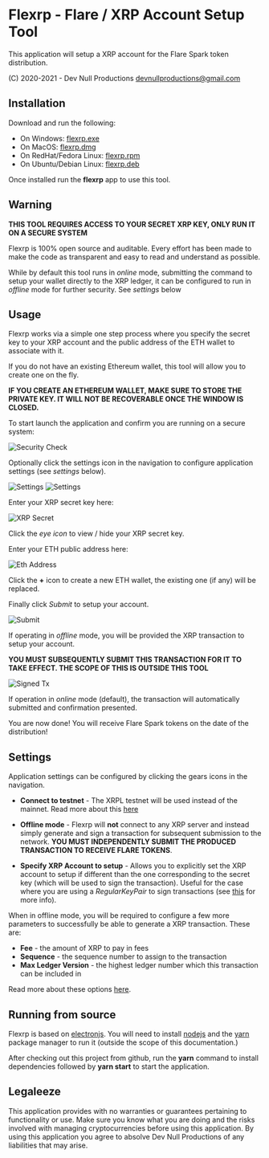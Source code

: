 # Flexrp - Flare / XRP Account Setup Tool

This application will setup a XRP account for the Flare Spark token distribution.

(C) 2020-2021 - Dev Null Productions <devnullproductions@gmail.com>

## Installation

Download and run the following:

- On Windows: [flexrp.exe](https://github.com/DevNullProd/flexrp/raw/main/dist/flexrp-2.0.1.exe)
- On MacOS: [flexrp.dmg](https://github.com/DevNullProd/flexrp/raw/main/dist/flexrp-2.0.1.dmg)
- On RedHat/Fedora Linux: [flexrp.rpm](https://github.com/DevNullProd/flexrp/raw/main/dist/flexrp-2.0.1.x86_64.rpm)
- On Ubuntu/Debian Linux: [flexrp.deb](https://github.com/DevNullProd/flexrp/raw/main/dist/flexrp_2.0.1_amd64.deb)

Once installed run the **flexrp** app to use this tool.

## Warning

**THIS TOOL REQUIRES ACCESS TO YOUR SECRET XRP KEY, ONLY RUN IT ON A SECURE SYSTEM**

Flexrp is 100% open source and auditable. Every effort has been made to make the code as transparent and easy to read and understand as possible.

While by default this tool runs in *online* mode, submitting the command to setup your wallet directly to the XRP ledger, it can be configured to run in *offline* mode for further security. See *settings* below

## Usage

Flexrp works via a simple one step process where you specify the secret key to your XRP account and the public address of the ETH wallet to associate with it.

If you do not have an existing Ethereum wallet, this tool will allow you to create one on the fly.

**IF YOU CREATE AN ETHEREUM WALLET, MAKE SURE TO STORE THE PRIVATE KEY. IT WILL NOT BE RECOVERABLE ONCE THE WINDOW IS CLOSED.**

To start launch the application and confirm you are running on a secure system:

![Security Check](screenshots/secure-system.png)

Optionally click the settings icon in the navigation to configure application settings (see *settings* below).

![Settings](screenshots/settings-control.png)
![Settings](screenshots/settings-window.png)

Enter your XRP secret key here:

![XRP Secret](screenshots/xrp-secret-input.png)

Click the *eye icon* to view / hide your XRP secret key.

Enter your ETH public address here:

![Eth Address](screenshots/eth-address-input.png)

Click the **+** icon to create a new ETH wallet, the existing one (if any) will be replaced. 

Finally click *Submit* to setup your account.

![Submit](screenshots/submit-tx.png)

If operating in *offline* mode, you will be provided the XRP transaction to setup your account.

**YOU MUST SUBSEQUENTLY SUBMIT THIS TRANSACTION FOR IT TO TAKE EFFECT. THE SCOPE OF THIS IS OUTSIDE THIS TOOL**

![Signed Tx](screenshots/signed-tx.png)

If operation in *online* mode (default), the transaction will automatically submitted and confirmation presented.

You are now done! You will receive Flare Spark tokens on the date of the distribution!

## Settings

Application settings can be configured by clicking the gears icons in the navigation.

- **Connect to testnet** - The XRPL testnet will be used instead of the mainnet. Read more about this [here](https://xrpl.org/parallel-networks.html)

- **Offline mode** - Flexrp will **not** connect to any XRP server and instead simply generate and sign a transaction for subsequent submission to the network. **YOU MUST INDEPENDENTLY SUBMIT THE PRODUCED TRANSACTION TO RECEIVE FLARE TOKENS**.

- **Specify XRP Account to setup** - Allows you to explicitly set the XRP account to setup if different than the one corresponding to the secret key (which will be used to sign the transaction). Useful for the case where you are using a *RegularKeyPair* to sign transactions (see [this](https://xrpl.org/assign-a-regular-key-pair.html) for more info).

When in offline mode, you will be required to configure a few more parameters to successfully be able to generate a XRP transaction. These are:

- **Fee** - the amount of XRP to pay in fees
- **Sequence** - the sequence number to assign to the transaction
- **Max Ledger Version** - the highest ledger number which this transaction can be included in

Read more about these options [here](https://xrpl.org/rippleapi-reference.html#transaction-instructions).

## Running from source

Flexrp is based on [electronjs](https://www.electronjs.org/). You will need to install [nodejs](https://nodejs.org/en/) and the [yarn](https://yarnpkg.com/) package manager to run it (outside the scope of this documentation.)

After checking out this project from github, run the **yarn** command to install dependencies followed by **yarn start** to start the application.

## Legaleeze

This application provides with no warranties or guarantees pertaining to functionality or use. Make sure you know what you are doing and the risks involved with managing cryptocurrencies before using this application. By using this application you agree to absolve Dev Null Productions of any liabilities that may arise.
